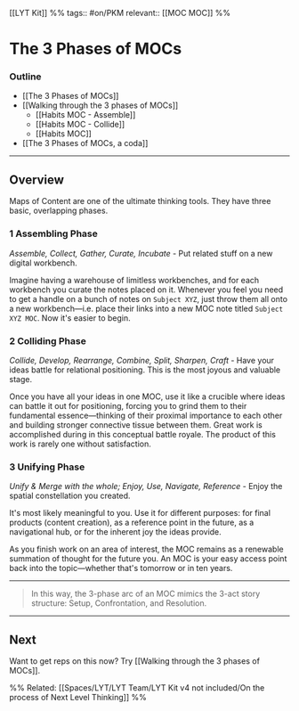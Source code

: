 [[LYT Kit]] %% tags:: #on/PKM relevant:: [[MOC MOC]] %%
# The 3 Phases of MOCs
### Outline
- [[The 3 Phases of MOCs]]
- [[Walking through the 3 phases of MOCs]]
	- [[Habits MOC - Assemble]]
	- [[Habits MOC - Collide]]
	- [[Habits MOC]]
- [[The 3 Phases of MOCs, a coda]]

---
## Overview
Maps of Content are one of the ultimate thinking tools. They have three basic, overlapping phases. 

### 1 Assembling Phase
*Assemble, Collect, Gather, Curate, Incubate* - Put related stuff on a new digital workbench.

Imagine having a warehouse of limitless workbenches, and for each workbench you curate the notes placed on it. Whenever you feel you need to get a handle on a bunch of notes on `Subject XYZ`,  just throw them all onto a new workbench—i.e. place their links into a new MOC note titled `Subject XYZ MOC`. Now it's easier to begin.


### 2 Colliding Phase
*Collide, Develop, Rearrange, Combine, Split, Sharpen, Craft* - Have your ideas battle for relational positioning. This is the most joyous and valuable stage.

Once you have all your ideas in one MOC, use it like a crucible where ideas can battle it out for positioning, forcing you to grind them to their fundamental essence—thinking of their proximal importance to each other and building stronger connective tissue between them. Great work is accomplished during in this conceptual battle royale. The product of this work is rarely one without satisfaction.

### 3 Unifying Phase
*Unify & Merge with the whole; Enjoy, Use, Navigate, Reference* - Enjoy the spatial constellation you created. 

It's most likely meaningful to you. Use it for different purposes: for final products (content creation), as a reference point in the future, as a navigational hub, or for the inherent joy the ideas provide.

As you finish work on an area of interest, the MOC remains as a renewable summation of thought for the future you. An MOC is your easy access point back into the topic—whether that's tomorrow or in ten years. 

---
> In this way, the 3-phase arc of an MOC mimics the 3-act story structure: Setup, Confrontation, and Resolution. 

---
## Next
Want to get reps on this now? Try [[Walking through the 3 phases of MOCs]].

%%
Related: [[Spaces/LYT/LYT Team/LYT Kit v4 not included/On the process of Next Level Thinking]]
%%